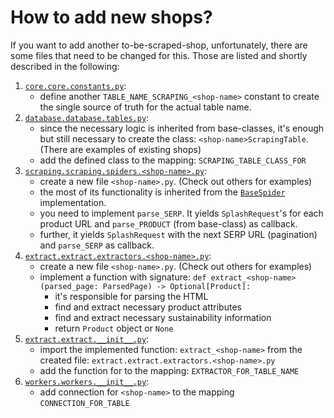 # How to add new shops?


If you want to add another to-be-scraped-shop, unfortunately, there are some files that need to be changed for this. Those are listed and shortly described in the following:

1. [`core.core.constants.py`](../core/core/constants.py):
   - define another `TABLE_NAME_SCRAPING_<shop-name>` constant to create the single source of truth for the actual table name.
2. [`database.database.tables.py`](../database/database/tables.py):
   - since the necessary logic is inherited from base-classes, it's enough but still necessary to create the class: `<shop-name>ScrapingTable`. (There are examples of existing shops)
   - add the defined class to the mapping: `SCRAPING_TABLE_CLASS_FOR`
3. [`scraping.scraping.spiders.<shop-name>.py`](../scraping/scraping/spiders):
   - create a new file `<shop-name>.py`. (Check out others for examples)
   - the most of its functionality is inherited from the [`BaseSpider`](../scraping/scraping/spiders/_base.py) implementation.
   - you need to implement `parse_SERP`. It yields `SplashRequest`'s for each product URL and `parse_PRODUCT` (from base-class) as callback.
   - further, it yields `SplashRequest` with the next SERP URL (pagination) and `parse_SERP` as callback.
4. [`extract.extract.extractors.<shop-name>.py`](../extract/extract/__init__.py):
   - create a new file `<shop-name>.py`. (Check out others for examples)
   - implement a function with signature: `def extract_<shop-name>(parsed_page: ParsedPage) -> Optional[Product]:`
     - it's responsible for parsing the HTML
     - find and extract necessary product attributes
     - find and extract necessary sustainability information
     - return `Product` object or `None`
5. [`extract.extract.__init__.py`](../extract/extract/__init__.py):
   - import the implemented function: `extract_<shop-name>` from the created file: `extract.extract.extractors.<shop-name>.py`
   - add the function for to the mapping: `EXTRACTOR_FOR_TABLE_NAME`
6. [`workers.workers.__init__.py`](../workers/workers/__init__.py):
   - add connection for `<shop-name>` to the mapping `CONNECTION_FOR_TABLE`